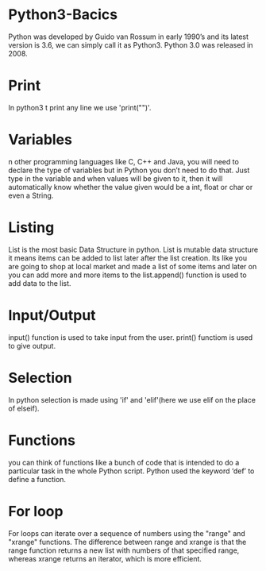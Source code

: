 # Python3-Bacics
Python was developed by Guido van Rossum in early 1990’s and its latest version is 3.6, we can simply call it as Python3. Python 3.0 was released in 2008.
# Print
In python3 t print any line we use 'print("<text>")'.
# Variables
n other programming languages like C, C++ and Java, you will need to declare the type of variables but in Python you don’t need to do that. Just type in the variable and when values will be given to it, then it will automatically know whether the value given would be a int, float or char or even a String.
# Listing
  List is the most basic Data Structure in python. List is mutable data structure it means items can be added to list later after the list creation. Its like you are going to shop at local market and made a list of some items and later on you can add more and more items to the list.append() function is used to add data to the list.
# Input/Output
  input() function is used to take input from the user.
  print() functiom is used to give output.
# Selection
  In python selection is made using 'if' and 'elif'(here we use elif on the place of elseif).
# Functions
  you can think of functions like a bunch of code that is intended to do a particular task in the whole Python script. Python   used the keyword ‘def’ to define a function.
# For loop
  For loops can iterate over a sequence of numbers using the "range" and "xrange" functions. The difference between range and   xrange is that the range function returns a new list with numbers of that specified range, whereas xrange returns an           iterator, which is more efficient.
